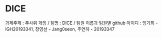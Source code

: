 # DICE
과제주제 : 주사위 게임 /
팀명 : DICE /
팀원 이름과 팀원별 github 아이디 : 임가희 - IGH20193341, 장영선 - Jang0seon, 주연하 - 20193347

